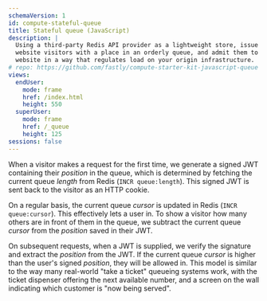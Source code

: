 ```yaml
---
schemaVersion: 1
id: compute-stateful-queue
title: Stateful queue (JavaScript)
description: |
  Using a third-party Redis API provider as a lightweight store, issue
  website visitors with a place in an orderly queue, and admit them to the
  website in a way that regulates load on your origin infrastructure.
# repo: https://github.com/fastly/compute-starter-kit-javascript-queue
views:
  endUser:
    mode: frame
    href: /index.html
    height: 550
  superUser:
    mode: frame
    href: /_queue
    height: 125
sessions: false
---
```


When a visitor makes a request for the first time, we generate a signed JWT containing their _position_ in the queue, which is determined by fetching the current queue _length_ from Redis (`INCR queue:length`). This signed JWT is sent back to the visitor as an HTTP cookie.

On a regular basis, the current queue _cursor_ is updated in Redis (`INCR queue:cursor`). This effectively lets a user in. To show a visitor how many others are in front of them in the queue, we subtract the current queue _cursor_ from the _position_ saved in their JWT.

On subsequent requests, when a JWT is supplied, we verify the signature and extract the _position_ from the JWT. If the current queue _cursor_ is higher than the user's signed _position_, they will be allowed in. This model is similar to the way many real-world "take a ticket" queueing systems work, with the ticket dispenser offering the next available number, and a screen on the wall indicating which customer is "now being served".

<!-- # Use it yourself

This demo is available as a [starter kit](https://developer.fastly.com/solutions/starters/compute-javascript-queue) and requires you to sign up to a third-party Redis provider, [Upstash](https://upstash.com), unless you'd like to set up your own, in which case you can swap out Upstash for your own HTTP API in the [`store.js`](https://github.com/fastly/compute-starter-kit-javascript-queue/blob/main/src/store.js)

1. If you haven't already, [sign up for a free Upstash account](https://console.upstash.com) and create a Redis service.
2. Initialize a Compute@Edge project using the starter kit.
   ```sh
   fastly compute init --from=https://github.com/fastly/compute-starter-kit-javascript-queue
   ```
3. Create the `upstash` backend, changing the default hostname to the one provided in the Upstash console.
4. Create the `protected_content` backend by accepting the default example host or setting your own.
5. Populate the `config` dictionary by following the prompts.
6. Run `fastly compute publish` to deploy your queue. -->
